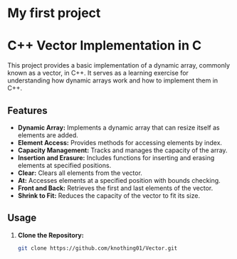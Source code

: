 # My first project
# C++ Vector Implementation in C

This project provides a basic implementation of a dynamic array, commonly known as a vector, in C++. It serves as a learning exercise for understanding how dynamic arrays work and how to implement them in C++.

## Features

- **Dynamic Array:** Implements a dynamic array that can resize itself as elements are added.
- **Element Access:** Provides methods for accessing elements by index.
- **Capacity Management:** Tracks and manages the capacity of the array.
- **Insertion and Erasure:** Includes functions for inserting and erasing elements at specified positions.
- **Clear:** Clears all elements from the vector.
- **At:** Accesses elements at a specified position with bounds checking.
- **Front and Back:** Retrieves the first and last elements of the vector.
- **Shrink to Fit:** Reduces the capacity of the vector to fit its size.

## Usage

1. **Clone the Repository:**
   ```bash
   git clone https://github.com/knothing01/Vector.git
